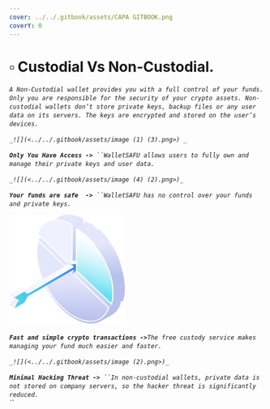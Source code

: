 ```yaml
---
cover: ../../.gitbook/assets/CAPA GITBOOK.png
coverY: 0
---
```


# ▫ Custodial Vs Non-Custodial.

_`A Non-Custodial wallet provides you with a full control of your funds. Only you are responsible for the security of your crypto assets. Non-custodial wallets don’t store private keys, backup files or any user data on its servers. The keys are encrypted and stored on the user’s devices.`_

_``_![](<../../.gitbook/assets/image (1) (3).png>) _``_&#x20;

_**`Only You Have Access ->`**` ``WalletSAFU allows users to fully own and manage their private keys and user data.`_

_``_![](<../../.gitbook/assets/image (4) (2).png>)_``_

_**`Your funds are safe  ->`**` ``WalletSAFU has no control over your funds and private keys.`_

![](<../../.gitbook/assets/image (3).png>)

_**`Fast and simple crypto transactions ->`**`The free custody service makes managing your fund much easier and faster.`_

_``_![](<../../.gitbook/assets/image (2).png>)_``_

_**`Minimal Hacking Threat ->`**` ``In non-custodial wallets, private data is not stored on company servers, so the hacker threat is significantly reduced.`_\
_``_
